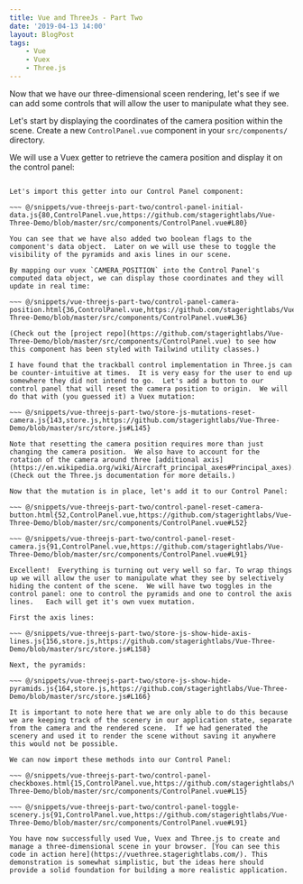 ```yaml
---
title: Vue and ThreeJs - Part Two
date: '2019-04-13 14:00'
layout: BlogPost
tags:
    - Vue
    - Vuex
    - Three.js
---
```


Now that we have our three-dimensional sceen rendering, let's see if we can add some controls that will allow the user to manipulate what they see.

<!-- more -->

Let's start by displaying the coordinates of the camera position within the scene.   Create a new `ControlPanel.vue` component in your `src/components/` directory.

We will use a Vuex getter to retrieve the camera position and display it on the control panel:

~~~ @/snippets/vue-threejs-part-two/store-js-getters-camera-position.js{34,store.js,https://github.com/stagerightlabs/Vue-Three-Demo/blob/master/src/store.js#L34}

Let's import this getter into our Control Panel component:

~~~ @/snippets/vue-threejs-part-two/control-panel-initial-data.js{80,ControlPanel.vue,https://github.com/stagerightlabs/Vue-Three-Demo/blob/master/src/components/ControlPanel.vue#L80}

You can see that we have also added two boolean flags to the component's data object.  Later on we will use these to toggle the visibility of the pyramids and axis lines in our scene.

By mapping our vuex `CAMERA_POSITION` into the Control Panel's computed data object, we can display those coordinates and they will update in real time:

~~~ @/snippets/vue-threejs-part-two/control-panel-camera-position.html{36,ControlPanel.vue,https://github.com/stagerightlabs/Vue-Three-Demo/blob/master/src/components/ControlPanel.vue#L36}

(Check out the [project repo](https://github.com/stagerightlabs/Vue-Three-Demo/blob/master/src/components/ControlPanel.vue) to see how this component has been styled with Tailwind utility classes.)

I have found that the trackball control implementation in Three.js can be counter-intuitive at times.  It is very easy for the user to end up somewhere they did not intend to go.  Let's add a button to our control panel that will reset the camera position to origin.  We will do that with (you guessed it) a Vuex mutation:

~~~ @/snippets/vue-threejs-part-two/store-js-mutations-reset-camera.js{143,store.js,https://github.com/stagerightlabs/Vue-Three-Demo/blob/master/src/store.js#L145}

Note that resetting the camera position requires more than just changing the camera position.  We also have to account for the rotation of the camera around three [additional axis](https://en.wikipedia.org/wiki/Aircraft_principal_axes#Principal_axes).  (Check out the Three.js documentation for more details.)

Now that the mutation is in place, let's add it to our Control Panel:

~~~ @/snippets/vue-threejs-part-two/control-panel-reset-camera-button.html{52,ControlPanel.vue,https://github.com/stagerightlabs/Vue-Three-Demo/blob/master/src/components/ControlPanel.vue#L52}

~~~ @/snippets/vue-threejs-part-two/control-panel-reset-camera.js{91,ControlPanel.vue,https://github.com/stagerightlabs/Vue-Three-Demo/blob/master/src/components/ControlPanel.vue#L91}

Excellent!  Everything is turning out very well so far. To wrap things up we will allow the user to manipulate what they see by selectively hiding the content of the scene.  We will have two toggles in the control panel: one to control the pyramids and one to control the axis lines.   Each will get it's own vuex mutation.

First the axis lines:

~~~ @/snippets/vue-threejs-part-two/store-js-show-hide-axis-lines.js{156,store.js,https://github.com/stagerightlabs/Vue-Three-Demo/blob/master/src/store.js#L158}

Next, the pyramids:

~~~ @/snippets/vue-threejs-part-two/store-js-show-hide-pyramids.js{164,store.js,https://github.com/stagerightlabs/Vue-Three-Demo/blob/master/src/store.js#L166}

It is important to note here that we are only able to do this because we are keeping track of the scenery in our application state, separate from the camera and the rendered scene.  If we had generated the scenery and used it to render the scene without saving it anywhere this would not be possible.

We can now import these methods into our Control Panel:

~~~ @/snippets/vue-threejs-part-two/control-panel-checkboxes.html{15,ControlPanel.vue,https://github.com/stagerightlabs/Vue-Three-Demo/blob/master/src/components/ControlPanel.vue#L15}

~~~ @/snippets/vue-threejs-part-two/control-panel-toggle-scenery.js{91,ControlPanel.vue,https://github.com/stagerightlabs/Vue-Three-Demo/blob/master/src/components/ControlPanel.vue#L91}

You have now successfully used Vue, Vuex and Three.js to create and manage a three-dimensional scene in your browser. [You can see this code in action here](https://vuethree.stagerightlabs.com/). This demonstration is somewhat simplistic, but the ideas here should provide a solid foundation for building a more realistic application.

